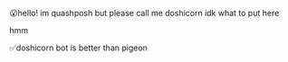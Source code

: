 😮hello! im quashposh but please call me doshicorn
idk what to put here 



hmm







✅doshicorn bot is better than pigeon

